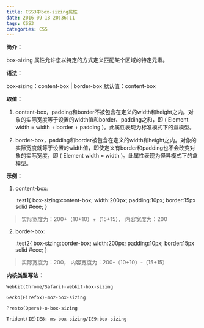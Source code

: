 ```yaml
---
title: CSS3中box-sizing属性
date: 2016-09-18 20:36:11
tags: CSS3
categories: CSS
---
```


**简介：**

box-sizing 属性允许您以特定的方式定义匹配某个区域的特定元素。

**语法：**

box-sizing：content-box | border-box 默认值：content-box

**取值：**

1. content-box，padding和border不被包含在定义的width和height之内。对象的实际宽度等于设置的width值和border、padding之和，即 ( Element width = width + border + padding )。此属性表现为标准模式下的盒模型。

2. border-box，padding和border被包含在定义的width和height之内。对象的实际宽度就等于设置的width值，即使定义有border和padding也不会改变对象的实际宽度，即 ( Element width = width )。此属性表现为怪异模式下的盒模型。

**示例：**

1. content-box:

	.test1{ box-sizing:content-box; width:200px; padding:10px; border:15px solid #eee; }


> 实际宽度为：200+（10+10）+（15+15）， 内容宽度为：200 

2. border-box:

	.test2{ box-sizing:border-box; width:200px; padding:10px; border:15px solid #eee; }


> 实际宽度为：200， 内容宽度为：200-（10+10）-（15+15）


**内核类型写法：**

	Webkit(Chrome/Safari)-webkit-box-sizing
	
	Gecko(Firefox)-moz-box-sizing
	
	Presto(Opera)-o-box-sizing
	
	Trident(IE)IE8:-ms-box-sizing/IE9:box-sizing